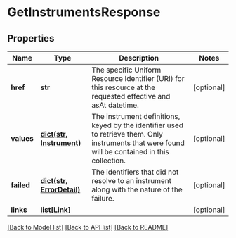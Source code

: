 # GetInstrumentsResponse

## Properties
Name | Type | Description | Notes
------------ | ------------- | ------------- | -------------
**href** | **str** | The specific Uniform Resource Identifier (URI) for this resource at the requested effective and asAt datetime. | [optional] 
**values** | [**dict(str, Instrument)**](Instrument.md) | The instrument definitions, keyed by the identifier used to retrieve them. Only instruments that were found will be contained in this collection. | [optional] 
**failed** | [**dict(str, ErrorDetail)**](ErrorDetail.md) | The identifiers that did not resolve to an instrument along with the nature of the failure. | [optional] 
**links** | [**list[Link]**](Link.md) |  | [optional] 

[[Back to Model list]](../README.md#documentation-for-models) [[Back to API list]](../README.md#documentation-for-api-endpoints) [[Back to README]](../README.md)


